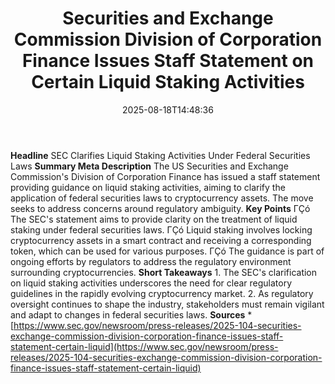 ﻿---
title: "  Securities and Exchange Commission Division of Corporation Finance Issues Staff Statement on Certain Liquid Staking Activities
"
date: "2025-08-18T14:48:36"
category: "Markets"
summary: ""
slug: "  securities and exchange commission division of corporation"
source_urls:
  - "https://www.sec.gov/newsroom/press-releases/2025-104-securities-exchange-commission-division-corporation-finance-issues-staff-statement-certain-liquid"
seo:
  title: "  Securities and Exchange Commission Division of Corporation Finance Issues Staff Statement on Certain Liquid Staking Activities
 | Hash n Hedge"
  description: ""
  keywords: ["news", "markets", "brief"]
---
**Headline** SEC Clarifies Liquid Staking Activities Under Federal Securities Laws  **Summary Meta Description** The US Securities and Exchange Commission's Division of Corporation Finance has issued a staff statement providing guidance on liquid staking activities, aiming to clarify the application of federal securities laws to cryptocurrency assets. The move seeks to address concerns around regulatory ambiguity.  **Key Points**  ΓÇó The SEC's statement aims to provide clarity on the treatment of liquid staking under federal securities laws. ΓÇó Liquid staking involves locking cryptocurrency assets in a smart contract and receiving a corresponding token, which can be used for various purposes. ΓÇó The guidance is part of ongoing efforts by regulators to address the regulatory environment surrounding cryptocurrencies.  **Short Takeaways**  1. The SEC's clarification on liquid staking activities underscores the need for clear regulatory guidelines in the rapidly evolving cryptocurrency market. 2. As regulatory oversight continues to shape the industry, stakeholders must remain vigilant and adapt to changes in federal securities laws.  **Sources** * [https://www.sec.gov/newsroom/press-releases/2025-104-securities-exchange-commission-division-corporation-finance-issues-staff-statement-certain-liquid](https://www.sec.gov/newsroom/press-releases/2025-104-securities-exchange-commission-division-corporation-finance-issues-staff-statement-certain-liquid) 
